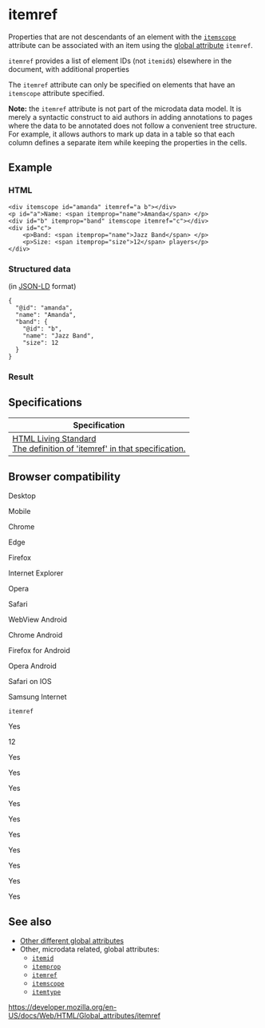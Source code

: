 itemref
=======

Properties that are not descendants of an element with the [`itemscope`](../global_attributes#attr-itemscope) attribute can be associated with an item using the [global attribute](../global_attributes) `itemref`.

`itemref` provides a list of element IDs (not `itemid`s) elsewhere in the document, with additional properties

The `itemref` attribute can only be specified on elements that have an `itemscope` attribute specified.

**Note:** the `itemref` attribute is not part of the microdata data model. It is merely a syntactic construct to aid authors in adding annotations to pages where the data to be annotated does not follow a convenient tree structure. For example, it allows authors to mark up data in a table so that each column defines a separate item while keeping the properties in the cells.

Example
-------

### HTML

    <div itemscope id="amanda" itemref="a b"></div>
    <p id="a">Name: <span itemprop="name">Amanda</span> </p>
    <div id="b" itemprop="band" itemscope itemref="c"></div>
    <div id="c">
        <p>Band: <span itemprop="name">Jazz Band</span> </p>
        <p>Size: <span itemprop="size">12</span> players</p>
    </div>

### Structured data

<span class="small">(in [JSON-LD](https://json-ld.org/) format)</span>

    {
      "@id": "amanda",
      "name": "Amanda",
      "band": {
        "@id": "b",
        "name": "Jazz Band",
        "size": 12
      }
    }

### Result

Specifications
--------------

<table><thead><tr class="header"><th>Specification</th></tr></thead><tbody><tr class="odd"><td><a href="https://html.spec.whatwg.org/multipage/microdata.html#attr-itemref">HTML Living Standard<br />
<span class="small">The definition of 'itemref' in that specification.</span></a></td></tr></tbody></table>

Browser compatibility
---------------------

Desktop

Mobile

Chrome

Edge

Firefox

Internet Explorer

Opera

Safari

WebView Android

Chrome Android

Firefox for Android

Opera Android

Safari on IOS

Samsung Internet

`itemref`

Yes

12

Yes

Yes

Yes

Yes

Yes

Yes

Yes

Yes

Yes

Yes

See also
--------

-   [Other different global attributes](../global_attributes)
-   Other, microdata related, global attributes:
    -   [`itemid`](../global_attributes#attr-itemid)
    -   [`itemprop`](../global_attributes#attr-itemprop)
    -   [`itemref`](../global_attributes#attr-itemref)
    -   [`itemscope`](../global_attributes#attr-itemscope)
    -   [`itemtype`](../global_attributes#attr-itemtype)

<a href="https://developer.mozilla.org/en-US/docs/Web/HTML/Global_attributes/itemref" class="_attribution-link">https://developer.mozilla.org/en-US/docs/Web/HTML/Global_attributes/itemref</a>
